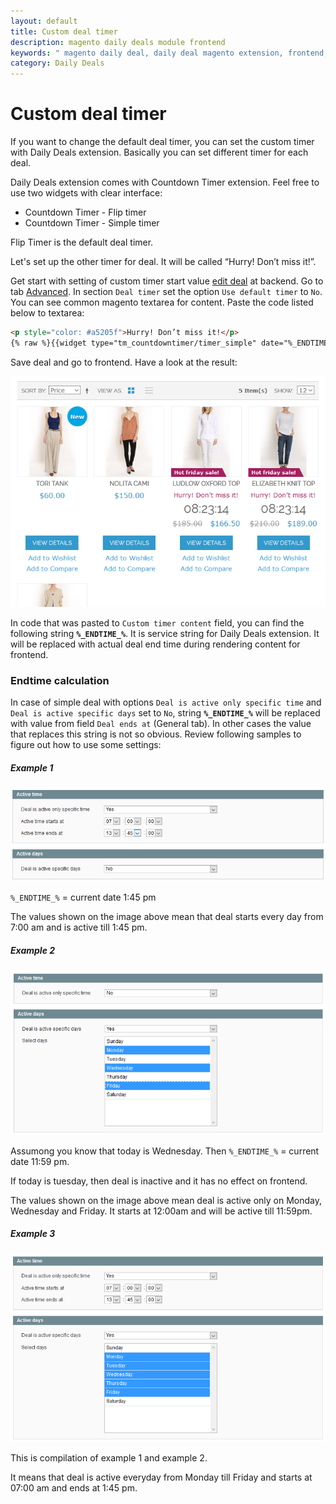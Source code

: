 ```yaml
---
layout: default
title: Custom deal timer
description: magento daily deals module frontend
keywords: " magento daily deal, daily deal magento extension, frontend, deal timer"
category: Daily Deals
---
```


# Custom deal timer

If you want to change the default deal timer, you can set the custom
timer with Daily Deals extension. Basically you can set different timer for each
deal.

Daily Deals extension comes with Countdown Timer extension. Feel free to use
two widgets with clear interface:

- Countdown Timer - Flip timer
- Countdown Timer - Simple timer

Flip Timer is the default deal timer.

Let's set up the other timer for deal. It will be called “Hurry! Don’t miss it!”.

Get start with setting of custom timer start value [edit deal](../../../backend/edit-deal/)
at backend. Go to tab [Advanced](../../../backend/create-deal/#advanced-tab).
In section `Deal timer` set the option `Use default timer` to `No`. You can see
common magento textarea for content. Paste the code listed below to textarea:

```html
<p style="color: #a5205f">Hurry! Don’t miss it!</p>
{% raw %}{{widget type="tm_countdowntimer/timer_simple" date="%_ENDTIME_%" inlinecss="font-family: 'Raleway','Helvetica Neue',Verdana,Arial,sans-serif; color:#636363; font-size:2em"}}{% endraw %}
```

Save deal and go to frontend. Have a look at the result:

![Custom deal timer example](/images/dailydeals/frontend/custom-deal-timer.png)

In code that was pasted to `Custom timer content` field, you can find the following
string **`%_ENDTIME_%`**. It is service string for Daily Deals extension. It
will be replaced with actual deal end time during rendering content for frontend.

### Endtime calculation

In case of simple deal with options `Deal is active only specific time` and
`Deal is active specific days` set to `No`, string **`%_ENDTIME_%`** will be
replaced with value from field `Deal ends at` (General tab). In other cases the
value that replaces this string is not so obvious. Review following samples to figure
out how to use some settings:

##### Example 1

![Custom timer example 1](/images/dailydeals/frontend/custom-timer-example-1.png)

`%_ENDTIME_%` = current date 1:45 pm

The values shown on the image above mean that deal starts every day from 7:00 am
and is active till 1:45 pm.

##### Example 2

![Custom timer example 2](/images/dailydeals/frontend/custom-timer-example-2.png)

Assumong you know that today is Wednesday. Then `%_ENDTIME_%` = current date 11:59 pm.

If today is tuesday, then deal is inactive and it has no effect on frontend.

The values shown on the image above mean deal is active only on Monday, Wednesday
and Friday. It starts at 12:00am and will be active till 11:59pm.

##### Example 3

![Custom timer example 3](/images/dailydeals/frontend/custom-timer-example-3.png)

This is compilation of example 1 and example 2.

It means that deal is active everyday from Monday till Friday and starts at
07:00 am and ends at 1:45 pm.
